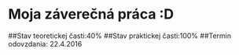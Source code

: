 # Moja záverečná práca :D
##Stav teoretickej časti:40%
##Stav praktickej časti:100%
##Termin odovzdania: 22.4.2016
